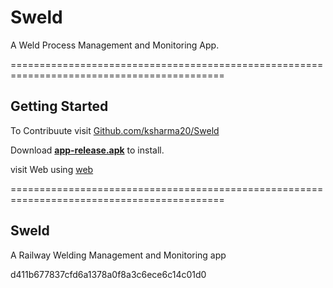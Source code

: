# Sweld
A Weld Process Management and Monitoring App.

===========================================================================================
## Getting Started

To Contribuute 
visit [Github.com/ksharma20/Sweld](https://www.github.com/ksharma20/Sweld/)

Download [**app-release.apk**](/build/app/outputs/flutter-apk/app-release.apk) to install.

visit Web using [web](/build/web/index.html)


===========================================================================================
## Sweld
A Railway Welding Management and Monitoring app

  d411b677837cfd6a1378a0f8a3c6ece6c14c01d0
